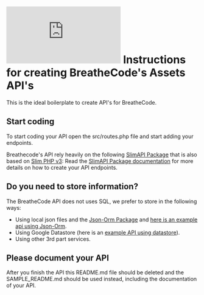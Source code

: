 # ![alt text](https://assets.breatheco.de/apis/img/images.php?blob&random&cat=icon&tags=breathecode,32) Instructions for creating BreatheCode's Assets API's

This is the ideal boilerplate to create API's for BreatheCode.

## Start coding

To start coding your API open the src/routes.php file and start adding your endpoints.

Breathecode's API rely heavily on the following [SlimAPI Package](https://github.com/alesanchezr/slim-api-wrapper/blob/master/README.md) that is also based on [Slim PHP v3](http://www.slimframework.com/docs/):
Read the [SlimAPI Package documentation](https://github.com/alesanchezr/slim-api-wrapper/blob/master/README.md) for more details on how to create your API endpoints.

## Do you need to store information?

The BreatheCode API does not uses SQL, we prefer to store in the following ways:
- Using local json files and the [Json-Orm Package](https://github.com/alesanchezr/json-orm) and [here is an example api using Json-Orm](https://github.com/breatheco-de/assets/tree/master/apis/replit).
- Using Google Datastore (here is an [example API using datastore](https://github.com/breatheco-de/assets/blob/master/apis/activity/routes.php)).
- Using other 3rd part services.

## Please document your API

After you finish the API this README.md file should be deleted and the SAMPLE_README.md should be used instead, including the documentation of your API.
